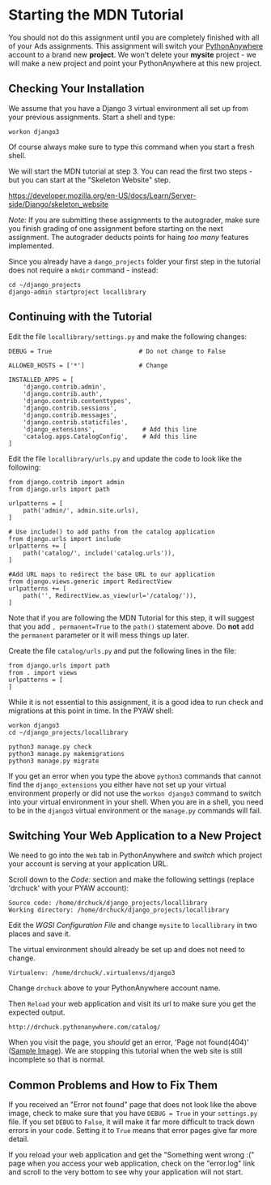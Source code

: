 Starting the MDN Tutorial
=========================

You should not do this assignment until you are completely finished with all
of your Ads assignments.  This assignment will switch your
<a href="https://www.pythonanywhere.com" target="_blank">PythonAnywhere</a>
account to a brand new <b>project</b>.  We won't delete your <b>mysite</b>
project - we will make a new project and point your PythonAnywhere at
this new project.

Checking Your Installation
--------------------------

We assume that you have a Django 3 virtual environment all set up from your
previous assignments.  Start a shell and type:

    workon django3

Of course always make sure to type this command when you start a fresh shell.

We will start the MDN tutorial at step 3.  You can read the first two steps - 
but you can start at the "Skeleton Website" step.

https://developer.mozilla.org/en-US/docs/Learn/Server-side/Django/skeleton_website

*Note:* If you are submitting these assignments to the autograder, make sure you finish
grading of one assignment before starting on the next assignment.  The autograder deducts
points for haing *too many* features implemented.

Since you already have a `dango_projects` folder your first step in the tutorial does
not require a `mkdir` command - instead:

    cd ~/django_projects
    django-admin startproject locallibrary

Continuing with the Tutorial
----------------------------

Edit the file `locallibrary/settings.py` and make the following changes:

    DEBUG = True                        # Do not change to False

    ALLOWED_HOSTS = ['*']               # Change

    INSTALLED_APPS = [
        'django.contrib.admin',
        'django.contrib.auth',
        'django.contrib.contenttypes',
        'django.contrib.sessions',
        'django.contrib.messages',
        'django.contrib.staticfiles',
        'django_extensions',             # Add this line
        'catalog.apps.CatalogConfig',    # Add this line
    ]

Edit the file `locallibrary/urls.py` and update the code to look like the following:

    from django.contrib import admin
    from django.urls import path

    urlpatterns = [
        path('admin/', admin.site.urls),
    ]

    # Use include() to add paths from the catalog application
    from django.urls import include
    urlpatterns += [
        path('catalog/', include('catalog.urls')),
    ]

    #Add URL maps to redirect the base URL to our application
    from django.views.generic import RedirectView
    urlpatterns += [
        path('', RedirectView.as_view(url='/catalog/')),
    ]

Note that if you are following the MDN Tutorial for this step, it will suggest
that you add `, permanent=True` to the `path()` statement above.   Do **not** add
the `permanent` parameter or it will mess things up later.

Create the file `catalog/urls.py` and put the following lines in the file:

    from django.urls import path
    from . import views
    urlpatterns = [
    ]

While it is not essential to this assignment, it is a good idea to run check and migrations
at this point in time.  In the PYAW shell:

    workon django3
    cd ~/django_projects/locallibrary

    python3 manage.py check
    python3 manage.py makemigrations
    python3 manage.py migrate

If you get an error when you type the above `python3` commands that cannot
find the `django_extensions` you either have not set up your virtual environment
properly or did not use the `workon django3` command to switch into your
virtual environment in your shell.  When you are in a shell, you need to
be in the `django3` virtual environment or the `manage.py` commands will fail.

Switching Your Web Application to a New Project
-----------------------------------------------

We need to go into the `Web` tab in PythonAnywhere and *switch* which project your
account is serving at your application URL.

Scroll down to the *Code:* section and make the following settings (replace 'drchuck'
with your PYAW account):

    Source code: /home/drchuck/django_projects/locallibrary
    Working directory: /home/drchuck/django_projects/locallibrary

Edit the *WGSI Configuration File* and change `mysite` to `locallibrary` in two places
and save it.

The virtual environment should already be set up and does not need to change.

    Virtualenv: /home/drchuck/.virtualenvs/django3

Change `drchuck` above to your PythonAnywhere account name.

Then `Reload` your web application and visit its url to make sure you get the expected output.

    http://drchuck.pythonanywhere.com/catalog/

When you visit the page,
you *should* get an error, 'Page not found(404)'
(<a href="paw_skeleton/webapp_final.png" target="_blank">Sample Image</a>).
We are stopping this tutorial when the web site is still incomplete so that is normal.

Common Problems and How to Fix Them
-----------------------------------

If you received an "Error not found" page that does not look like the above image,
check to make sure that you have `DEBUG = True` in your `settings.py` file.  If you
set `DEBUG` to `False`, it will make it far more difficult to track down errors in
your code.  Setting it to `True` means that error pages give far more detail.

If you reload your web application and get the "Something went wrong :("
page when you access your web application, check on the "error.log" link
and scroll to the very bottom to see why your application will not start.

